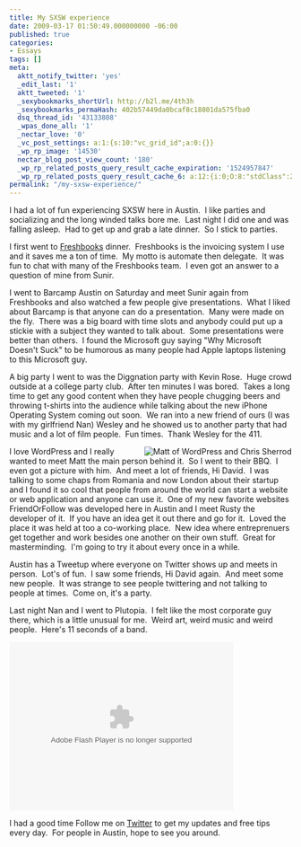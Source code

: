 ```yaml
---
title: My SXSW experience
date: 2009-03-17 01:50:49.000000000 -06:00
published: true
categories:
- Essays
tags: []
meta:
  aktt_notify_twitter: 'yes'
  _edit_last: '1'
  aktt_tweeted: '1'
  _sexybookmarks_shortUrl: http://b2l.me/4th3h
  _sexybookmarks_permaHash: 402b57449da0bcaf8c18801da575fba0
  dsq_thread_id: '43133808'
  _wpas_done_all: '1'
  _nectar_love: '0'
  _vc_post_settings: a:1:{s:10:"vc_grid_id";a:0:{}}
  _wp_rp_image: '14530'
  nectar_blog_post_view_count: '180'
  _wp_rp_related_posts_query_result_cache_expiration: '1524957847'
  _wp_rp_related_posts_query_result_cache_6: a:12:{i:0;O:8:"stdClass":2:{s:7:"post_id";s:4:"1441";s:5:"score";s:16:"77.3721681491626";}i:1;O:8:"stdClass":2:{s:7:"post_id";s:4:"3034";s:5:"score";s:17:"59.42936429823446";}i:2;O:8:"stdClass":2:{s:7:"post_id";s:4:"1650";s:5:"score";s:17:"53.76293761008293";}i:3;O:8:"stdClass":2:{s:7:"post_id";s:4:"1815";s:5:"score";s:17:"52.39333319321567";}i:4;O:8:"stdClass":2:{s:7:"post_id";s:4:"2144";s:5:"score";s:18:"51.058019267040265";}i:5;O:8:"stdClass":2:{s:7:"post_id";s:4:"1773";s:5:"score";s:18:"47.668298325433064";}i:6;O:8:"stdClass":2:{s:7:"post_id";s:4:"1647";s:5:"score";s:18:"47.668298325433064";}i:7;O:8:"stdClass":2:{s:7:"post_id";s:4:"1636";s:5:"score";s:18:"47.668298325433064";}i:8;O:8:"stdClass":2:{s:7:"post_id";s:4:"3032";s:5:"score";s:17:"46.33298439925766";}i:9;O:8:"stdClass":2:{s:7:"post_id";s:4:"2150";s:5:"score";s:16:"44.9633799823904";}i:10;O:8:"stdClass":2:{s:7:"post_id";s:4:"2148";s:5:"score";s:16:"44.9633799823904";}i:11;O:8:"stdClass":2:{s:7:"post_id";s:4:"2146";s:5:"score";s:16:"44.9633799823904";}}
permalink: "/my-sxsw-experience/"
---
```

<p>I had a lot of fun experiencing SXSW here in Austin.  I like parties and socializing and the long winded talks bore me.  Last night I did one and was falling asleep.  Had to get up and grab a late dinner.  So I stick to parties.</p>
<p>I first went to <a href="https://abundanceunlimited.freshbooks.com/signup/" rel="nofollow">Freshbooks</a> dinner.  Freshbooks is the invoicing system I use and it saves me a ton of time.  My motto is automate then delegate.  It was fun to chat with many of the Freshbooks team.  I even got an answer to a question of mine from Sunir.</p>
<p><img src="{{ site.baseurl }}/posts/2009/03/3354595084_7b2631de39_m.jpg" alt="" align="right" /> I went to Barcamp Austin on Saturday and meet Sunir again from Freshbooks and also watched a few people give presentations.  What I liked about Barcamp is that anyone can do a presentation.  Many were made on the fly.  There was a big board with time slots and anybody could put up a stickie with a subject they wanted to talk about.  Some presentations were better than others.  I found the Microsoft guy saying "Why Microsoft Doesn't Suck" to be humorous as many people had Apple laptops listening to this Microsoft guy.</p>
<p>A big party I went to was the Diggnation party with Kevin Rose.  Huge crowd outside at a college party club.  After ten minutes I was bored.  Takes a long time to get any good content when they have people chugging beers and throwing t-shirts into the audience while talking about the new iPhone Operating System coming out soon.  We ran into a new friend of ours (I was with my girlfriend Nan) Wesley and he showed us to another party that had music and a lot of film people.  Fun times.  Thank Wesley for the 411.</p>
<p><img src="{{ site.baseurl }}/posts/2009/03/3363402776_4d38b32af5_m.jpg" alt="Matt of WordPress and Chris Sherrod" align="right" />I love WordPress and I really wanted to meet Matt the main person behind it.  So I went to their BBQ.  I even got a picture with him.  And meet a lot of friends, Hi David.  I was talking to some chaps from Romania and now London about their startup and I found it so cool that people from around the world can start a website or web application and anyone can use it.  One of my new favorite websites FriendOrFollow was developed here in Austin and I meet Rusty the developer of it.  If you have an idea get it out there and go for it.  Loved the place it was held at too a co-working place.  New idea where entreprenuers get together and work besides one another on their own stuff.  Great for masterminding.  I'm going to try it about every once in a while.</p>
<p><img src="{{ site.baseurl }}/posts/2009/03/3363422212_5de48b0b20_m.jpg" alt="" align="right" />Austin has a Tweetup where everyone on Twitter shows up and meets in person.  Lot's of fun.  I saw some friends, Hi David again.  And meet some new people.  It was strange to see people twittering and not talking to people at times.  Come on, it's a party.</p>
<p>Last night Nan and I went to Plutopia.  I felt like the most corporate guy there, which is a little unusual for me.  Weird art, weird music and weird people.  Here's 11 seconds of a band.</p>
<p><object width="400" height="300" data="http://www.flickr.com/apps/video/stewart.swf?v=68975" type="application/x-shockwave-flash"><param name="flashvars" value="intl_lang=en-us&amp;photo_secret=e5894b10de&amp;photo_id=3362635257&amp;show_info_box=true" /><param name="bgcolor" value="#000000" /><param name="allowFullScreen" value="true" /><param name="src" value="http://www.flickr.com/apps/video/stewart.swf?v=68975" /><param name="allowfullscreen" value="true" /></object></p>
<p>I had a good time Follow me on <a href="http://www.twitter.com/eaglechris" rel="nofollow">Twitter</a> to get my updates and free tips every day.  For people in Austin, hope to see you around.</p>
